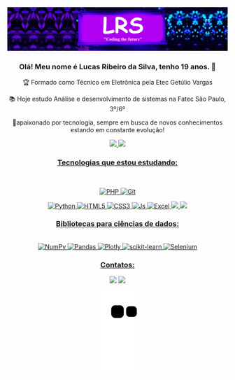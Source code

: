 <img src="https://github.com/Lucas-Ribeiro-Da-Silva/Lucas-Ribeiro-Da-Silva/blob/8d33e26746eccbbf024ee6d17043e2ffef2504ff/minhaMarcaCapa2.jpg">

<div align="center">
  
### Olá! Meu nome é Lucas Ribeiro da Silva, tenho 19 anos. 👋

🏆 Formado como Técnico em Eletrônica pela Etec Getúlio Vargas

📚 Hoje estudo Análise e desenvolvimento de sistemas na Fatec São Paulo, 3º/6º

💙apaixonado por tecnologia, sempre em busca de novos conhecimentos estando em constante evolução!

  <a href="https://github.com/Lucas-Ribeiro-Da-Silva">
  <img height="180em" src="https://github-readme-stats.vercel.app/api?username=Lucas-Ribeiro-Da-Silva&show_icons=true&theme=highcontrast&include_all_commits=true&count_private=true"/>
  <img height="180em" src="https://github-readme-stats.vercel.app/api/top-langs/?username=Lucas-Ribeiro-Da-Silva&layout=compact&langs_count=7&theme=highcontrast"/>

 ### Tecnologias que estou estudando:

<div style="display: inline_block"><br>
  
  ![PHP](https://img.shields.io/badge/php-%23777BB4.svg?style=for-the-badge&logo=php&logoColor=white)
  ![Git](https://img.shields.io/badge/git-%23F05033.svg?style=for-the-badge&logo=git&logoColor=white)
 
  <img alt="Python" src="https://img.shields.io/badge/Python-3776AB?style=for-the-badge&logo=python&logoColor=white">
  <img alt="HTML5" src="https://img.shields.io/badge/HTML5-E34F26?style=for-the-badge&logo=html5&logoColor=white">
  <img alt="CSS3" src="https://img.shields.io/badge/CSS3-1572B6?style=for-the-badge&logo=css3&logoColor=white">
  <img alt="Js" src="https://img.shields.io/badge/JavaScript-F7DF1E?style=for-the-badge&logo=javascript&logoColor=black">
  <img alt="Excel" src="https://img.shields.io/badge/Microsoft_Excel-217346?style=for-the-badge&logo=microsoft-excel&logoColor=white">
  <img src="https://img.shields.io/badge/Arduino-00979D?style=for-the-badge&logo=Arduino&logoColor=white">
  <img src="https://img.shields.io/badge/MySQL-005C84?style=for-the-badge&logo=mysql&logoColor=white">
 
</div>
 
  ### Bibliotecas para ciências de dados:

<span style="display: inline_block"><br>
  ![NumPy](https://img.shields.io/badge/numpy-%23013243.svg?style=for-the-badge&logo=numpy&logoColor=white)
  ![Pandas](https://img.shields.io/badge/pandas-%23150458.svg?style=for-the-badge&logo=pandas&logoColor=white)
  ![Plotly](https://img.shields.io/badge/Plotly-%233F4F75.svg?style=for-the-badge&logo=plotly&logoColor=white)
  ![scikit-learn](https://img.shields.io/badge/scikit--learn-%23F7931E.svg?style=for-the-badge&logo=scikit-learn&logoColor=white)
  ![Selenium](https://img.shields.io/badge/-selenium-%43B02A?style=for-the-badge&logo=selenium&logoColor=white)
  
  
</span>
 
<div> 
  
### Contatos:
  <a href = "mailto:lrds37580@gmail.com"><img src="https://img.shields.io/badge/-Gmail-%23333?style=for-the-badge&logo=gmail&logoColor=white" target="_blank"></a>
  <a href="https://www.linkedin.com/in/lucas-ribeiro-da-silva-777b85231/" target="_blank"><img src="https://img.shields.io/badge/-LinkedIn-%230077B5?style=for-the-badge&logo=linkedin&logoColor=white" target="_blank"></a> 

</div>
  
![snake gif](https://github.com/Lucas-Ribeiro-Da-Silva/Lucas-Ribeiro-Da-Silva/blob/output/github-contribution-grid-snake.svg)
 
 
  
